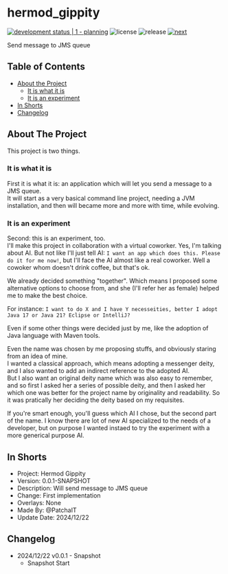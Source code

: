 # hermod_gippity

[![development status | 1 - planning](https://img.shields.io/badge/development_status-1_--_planning-yellow)](https://pypi.org/classifiers/)
![license](https://img.shields.io/badge/license-MIT-green)
![release](https://img.shields.io/github/v/release/PatchaIT/hermod_gippity)
[![next](https://img.shields.io/badge/next-v0.0.1-yellow)](https://github.com/PatchaIT/greetings/tree/greetings_v0.0.1)

Send message to JMS queue

## Table of Contents

* [About the Project](#about-the-project)
  * [It is what it is](#it-is-what-it-is)
  * [It is an experiment](#it-is-an-experiment)
* [In Shorts](#in-shorts)
* [Changelog](#changelog)

## About The Project

This project is two things.

### It is what it is

First it is what it is: an application which will let you send a message
    to a JMS queue.  
  It will start as a very basical command line project, needing a JVM
    installation, and then will became more and more with time, while evolving.

### It is an experiment

Second: this is an experiment, too.  
  I'll make this project in collaboration with a virtual coworker.
  Yes, I'm talking about AI.
  But not like I'll just tell AI: `I want an app which does this. Please
    do it for me now!`, but I'll face the AI almost like a real coworker.
  Well a cowoker whom doesn't drink coffee, but that's ok.

We already decided something "together". Which means I proposed some
  alternative options to choose from, and she (I'll refer her as female)
  helped me to make the best choice.

For instance: `I want to do X and I have Y necesseities, better I adopt
  Java 17 or Java 21? Eclipse or IntelliJ?`

Even if some other things were decided just by me, like the adoption of Java
  language with Maven tools.

Even the name was chosen by me proposing stuffs, and obviously staring
  from an idea of mine.  
I wanted a classical approach, which means adopting a messenger deity, and
  I also wanted to add an indirect reference to the adopted AI.  
But I also want an original deity name which was also easy to remember, and
  so first I asked her a series of possible deity, and then I asked her which
  one was better for the project name by originality and readability.
So it was pratically her deciding the deity based on my requisites.

If you're smart enough, you'll guess which AI I chose, but the second part
  of the name.
I know there are lot of new AI specialized to the needs of a developer, but
  on purpose I wanted instaed to try the experiment with a more generical
  purpose AI.

## In Shorts

* Project: Hermod Gippity
* Version: 0.0.1-SNAPSHOT
* Description: Will send message to JMS queue
* Change: First implementation
* Overlays: None
* Made By: @PatchaIT
* Update Date: 2024/12/22

## Changelog

* 2024/12/22 v0.0.1 - Snapshot
  * Snapshot Start
